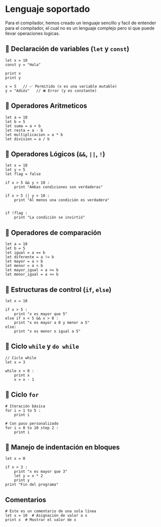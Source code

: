 # Lenguaje soportado

Para el compilador, hemos creado un lenguaje sencillo y facil de entender para el compilador, el cual no es un lenguaje complejo pero si que puede llevar operaciones logicas.

## **📌 Declaración de variables (`let` y `const`)**

```plaintext
let x = 10
const y = "Hola"

print x
print y

x = 5   // ✅ Permitido (x es una variable mutable)
y = "Adiós"   // ❌ Error (y es constante)
```

## **📌 Operadores Aritmeticos**

```plaintext
let a = 10
let b = 5
let suma = a + b
let resta = a - b
let multiplicacion = a * b
let division = a / b
```

## **📌 Operadores Lógicos (`&&`, `||`, `!`)**

```plaintext
let x = 10
let y = 5
let flag = false

if x > 5 && y < 10 :
    print "Ambas condiciones son verdaderas"

if x > 5 || y > 10 :
    print "Al menos una condición es verdadera"


if !flag :
    print "La condición se invirtió"
```

## **📌 Operadores de comparación**

```plaintext
let a = 10
let b = 5
let igual = a == b      
let diferente = a != b  
let mayor = a > b       
let menor = a < b       
let mayor_igual = a >= b
let menor_igual = a <= b
```

## **📌 Estructuras de control (`if`, `else`)**

```plaintext
let x = 10

if x > 5 :
    print "x es mayor que 5"
else if x < 5 && x > 0 :
    print "x es mayor a 0 y menor a 5"
else:
    print "x es menor o igual a 5"
```

## **📌 Ciclo `while` y `do while`**

```plaintext
// Ciclo while
let x = 3

while x > 0 :
    print x
    x = x - 1
```

## **📌 Ciclo `for`**

```plaintext
# Iteración básica
for i = 1 to 5 :
    print i

# Con paso personalizado
for i = 0 to 10 step 2 :
    print i
```

## **📌 Manejo de indentación en bloques**

```plaintext
let x = 0

if x > 3 :
    print "x es mayor que 3"
    let y = x * 2
    print y
print "Fin del programa"
```

## Comentarios

```plaintext
# Este es un comentario de una sola línea
let x = 10  # Asignación de valor a x
print x  # Mostrar el valor de x
```
